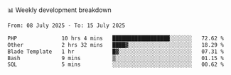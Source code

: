 📊 Weekly development breakdown
<!--START_SECTION:waka-->

```txt
From: 08 July 2025 - To: 15 July 2025

PHP              10 hrs 4 mins   ██████████████████░░░░░░░   72.62 %
Other            2 hrs 32 mins   ████▓░░░░░░░░░░░░░░░░░░░░   18.29 %
Blade Template   1 hr            █▓░░░░░░░░░░░░░░░░░░░░░░░   07.31 %
Bash             9 mins          ▒░░░░░░░░░░░░░░░░░░░░░░░░   01.15 %
SQL              5 mins          ░░░░░░░░░░░░░░░░░░░░░░░░░   00.62 %
```

<!--END_SECTION:waka-->
